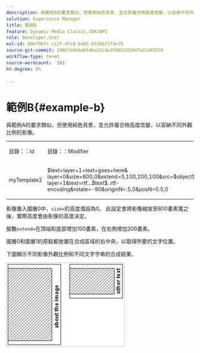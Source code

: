 ```yaml
---
description: 與範例A的要求類似，但使用純色背景，並允許複合物高度改變，以容納不同外觀比例的影像。
solution: Experience Manager
title: 範例B
feature: Dynamic Media Classic,SDK/API
role: Developer,User
exl-id: 90ef96fc-c12f-4fc8-b465-6520b71f4e7b
source-git-commit: 24667a5ebab54ba22c4a3f6b52d19d7a31a93576
workflow-type: tm+mt
source-wordcount: '181'
ht-degree: 0%

---
```


# 範例B{#example-b}

與範例A的要求類似，但使用純色背景，並允許複合物高度改變，以容納不同外觀比例的影像。

<table id="simpletable_37BA3B2A75A9468C9ADEBBC034BADAE7"> 
 <tr class="strow"> 
  <td class="stentry"> <p><span class="codeph">目錄：：Id</span> </p> </td> 
  <td class="stentry"> <p><span class="codeph">目錄：：Modifier</span> </p></td> 
 </tr> 
 <tr class="strow"> 
  <td class="stentry"> <p><span class="codeph"> myTemplate2</span> </p></td> 
  <td class="stentry"> <p><span class="codeph"> $text=layer+1+text+goes+here&amp; layer=0&amp;size=800,0&amp;extend=0,100,200,100&amp;src=$object$&amp;originN=.5,0&amp; layer=1&amp;text=rtf...$text$..rtf-encoding&amp;rotate=-90&amp;originN=.5,0&amp;posN=0.5,0</span> </p></td> 
 </tr> 
</table>

影像置入圖層0中，`size=`的高度值設為0。 此設定會將影像縮放至800畫素寬之後，實際高度會由影像的高度決定。

變數`extend=`在頂端和底部增加100畫素，在右側增加200畫素。

圖層0和圖層1的原點都放置在合成區域的右中央，以取得所要的文字位置。

下圖顯示不同影像外觀比例和不同文字字串的合成結果。

![範例B影像](assets/exampleb.png)
